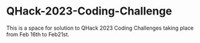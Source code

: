 <h1>QHack-2023-Coding-Challenge</h1>


This is a space for solution to QHack 2023 Coding Challenges taking place from Feb 16th to Feb21st.
